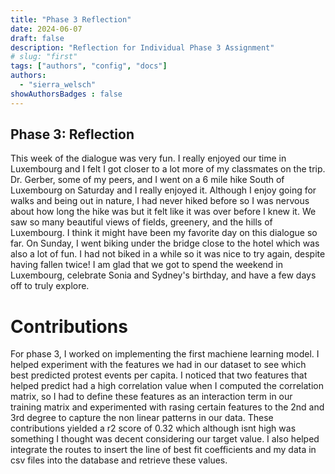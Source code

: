 ```yaml
---
title: "Phase 3 Reflection"
date: 2024-06-07
draft: false
description: "Reflection for Individual Phase 3 Assignment"
# slug: "first"
tags: ["authors", "config", "docs"]
authors:
  - "sierra_welsch"
showAuthorsBadges : false
---
```


## Phase 3: Reflection
This week of the dialogue was very fun. I really enjoyed our time in Luxembourg and I felt I got closer to a lot more of my classmates on the trip. Dr. Gerber, some of my peers, and I went on a 6 mile hike South of Luxembourg on Saturday and I really enjoyed it. Although I enjoy going for walks and being out in nature, I had never hiked before so I was nervous about how long the hike was but it felt like it was over before I knew it. We saw so many beautiful views of fields, greenery, and the hills of Luxembourg. I think it might have been my favorite day on this dialogue so far. On Sunday, I went biking under the bridge close to the hotel which was also a lot of fun. I had not biked in a while so it was nice to try again, despite having fallen twice! I am glad that we got to spend the weekend in Luxembourg,  celebrate Sonia and Sydney's birthday, and have a few days off to truly explore.

# Contributions
For phase 3, I worked on implementing the first machiene learning model. I helped experiment with the features we had in our dataset to see which best predicted protest events per capita. I noticed that two features that helped predict had a high correlation value when I computed the correlation matrix, so I had to define these features as an interaction term in our training matrix and experimented with rasing certain features to the 2nd and 3rd degree to capture the non linear patterns in our data. These contributions yielded a r2 score of 0.32 which although isnt high was something I thought was decent considering our target value. I also helped integrate the routes to insert the line of best fit coefficients and my data in csv files into the database and retrieve these values. 
